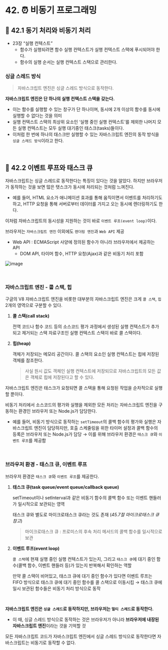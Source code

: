 # 42. ⏰ 비동기 프로그래밍

## 📌 42.1 동기 처리와 비동기 처리

- 23장 “실행 컨텍스트”
    - 함수가 실행되려면 함수 실행 컨텍스트가 실행 컨텍스트 스택에 푸시되어야 한다.
    - 함수의 실행 순서는 실행 컨텍스트 스택으로 관리한다.

### 싱글 스레드 방식

> 자바스크립트 엔진은 싱글 스레드 방식으로 동작한다.

**자바스크립트 엔진은 단 하나의 실행 컨텍스트 스택을 갖는다.**

- 이는 함수를 실행할 수 있는 창구가 단 하나이며, 동시에 2개 이상의 함수를 동시에 실행할 수 없다는 것을 의미
- 실행 컨텍스트 스택의 최상위 요소인 ‘실행 중인 실행 컨텍스트’를 제외한 나머지 모든 실행 컨텍스트는 모두 실행 대기중인 태스크(tasks)들이다.
- 이처럼 한 번에 하나의 태스크만 실행할 수 있는 자바스크립트 엔진의 동작 방식을 `싱글 스레드 방식`이라고 한다.

<br>

## 📌 42.2 이벤트 루프와 태스크 큐

자바스크립트는 싱글 스레드로 동작한다는 특징이 있다는 것을 알았다. 하지만 브라우저가 동작하는 것을 보면 많은 탯스크가 동시에 처리되는 것처럼 느껴진다.

- 예를 들어, HTML 요소가 애니메이션 효과를 통해 움직이면서 이벤트를 처리하기도 하고, HTTP 요청을 통해 서버로부터 데이터를 가지고 오는 동시에 렌더링하기도 한다.

이처럼 자바스크립트의 동시성을 지원하는 것이 바로 `이벤트 루프(event loop)`이다.

브라우저는 `자바스크립트 엔진` 이외에도 `렌더링 엔진`과 `Web API` 제공

- Web API : ECMAScript 사양에 정의된 함수가 아니라 브라우저에서 제공하는 API
    - DOM API, 타이머 함수, HTTP 요청(Ajax)과 같은 비동기 처리 포함

![image](https://github.com/xoxojw/modern-js-deep-dive/assets/124491335/e5054d71-0f11-46e2-a90a-27c90d48093d)

<br>

### 자바스크립트 엔진 - 콜 스택, 힙

구글의 V8 자바스크립트 엔진을 비롯한 대부분의 자바스크립트 엔진은 크게 `콜 스택`, `힙` 2개의 영역으로 구분할 수 있다.

1. **콜 스택(call stack)**
    
    전역 코드나 함수 코드 등의 소스코드 평가 과정에서 생성된 실행 컨텍스트가 추가되고 제거되는 스택 자료구조인 실행 컨텍스트 스택이 바로 콜 스택이다.
    
2. **힙(heap)**
    
    객체가 저장되는 메모리 공간이다. 콜 스택의 요소인 실행 컨텍스트는 힙에 저장된 객체를 참조한다.
    
    > 사실 원시 값도 객체인 실행 컨텍스트에 저장되므로 자바스크립트의 모든 값은 객체로 힙에 저장된다고 할 수 있다.
    > 
    

자바스크립트 엔진은 태스크가 요청되면 콜 스택을 통해 요청된 작업을 순차적으로 실행할 뿐이다.

비동기 처리에서 소스코드의 평가와 실행을 제외한 모든 처리는 자바스크립트 엔진을 구동하는 환경인 브라우저 또는 Node.js가 담당한다.

- 예를 들어, 비동기 방식으로 동작하는 `setTimeout`의 콜백 함수의 평가와 실행은 자바스크립트 엔진이 담당하지만, 호출 스케줄링을 위한 타이머 설정과 콜백 함수의 등록은 브라우저 또는 Node.js가 담당
→ 이를 위해 브라우저 환경은 `태스크 큐`와 `이벤트 루프`를 제공함

<br>

### 브라우저 환경 - 태스크 큐, 이벤트 루프

브라우저 환경은 `태스크 큐`와 `이벤트 루프`를 제공한다.

1. **태스크 큐(task queue/event queue/callback queue)**
    
    setTimeout이나 setInterval과 같은 비동기 함수의 콜백 함수 또는 이벤트 핸들러가 일시적으로 보관되는 영역
    
    태스크 큐와 별도로 마이크로태스크 큐라는 것도 존재 (*45.7절 마이크로태스크 큐 참고*)
    
    > 마이크로태스크 큐 : 프로미스의 후속 처리 메서드의 콜백 함수를 일시적으로 보관
    > 
2. **이벤트 루프(event loop)**
    
    `콜 스택`에 현재 실행 중인 실행 컨텍스트가 있는지, 그리고 `태스크 큐`에 대기 중인 함수(콜백 함수, 이벤트 핸들러 등)가 있는지 반복해서 확인하는 역할
    
    만약 콜 스택이 비어있고, 태스크 큐에 대기 중인 함수가 있다면 이벤트 루프는 FIFO 방식으로 태스크 큐에 대기 중인 함수를 콜 스택으로 이동시킴 → 태스크 큐에 일시 보관된 함수들은 비동기 처리 방식으로 동작
    
<br>

**자바스크립트 엔진은 `싱글 스레드`로 동작하지만, 브라우저는 `멀티 스레드`로 동작한다.**

- 이 때, 싱글 스레드 방식으로 동작하는 것은 브라우저가 아니라 **브라우저에 내장된 자바스크립트 엔진**이라는 것을 기억할 것

모든 자바스크립트 코드가 자바스크립트 엔진에서 싱글 스레드 방식으로 동작한다면 자바스크립트는 비동기로 동작할 수 없다.

<br>